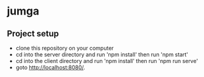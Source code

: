 # jumga

## Project setup

* clone this repository on your computer
* cd into the server directory and run 'npm install' then run 'npm start'
* cd into the client directory and run 'npm install' then run 'npm run serve'
* goto [http://localhost:8080/](http://localhost:8080/).

